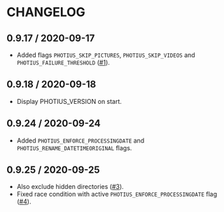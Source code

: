 # CHANGELOG

## 0.9.17 / 2020-09-17

- Added flags `PHOTIUS_SKIP_PICTURES`, `PHOTIUS_SKIP_VIDEOS` and `PHOTIUS_FAILURE_THRESHOLD` ([#1](https://github.com/alecpetrosky/photius-docker/issues/1)).

## 0.9.18 / 2020-09-18

- Display PHOTIUS_VERSION on start.

## 0.9.24 / 2020-09-24

- Added `PHOTIUS_ENFORCE_PROCESSINGDATE` and `PHOTIUS_RENAME_DATETIMEORIGINAL` flags.

## 0.9.25 / 2020-09-25

- Also exclude hidden directories ([#3](https://github.com/alecpetrosky/photius-docker/issues/3)).
- Fixed race condition with active `PHOTIUS_ENFORCE_PROCESSINGDATE` flag ([#4](https://github.com/alecpetrosky/photius-docker/issues/4)).
